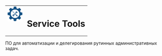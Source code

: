 <table>
  <tr>
    <td valign="top"> <img src="./servicetools.svg" alt="Service Tools" width="48px" height="48px"> </td>
    <td valign="top"> <h1 align="left">Service Tools</h1> </td>
  </tr>
</table>

ПО для автоматизации и делегирования рутинных административных задач.
